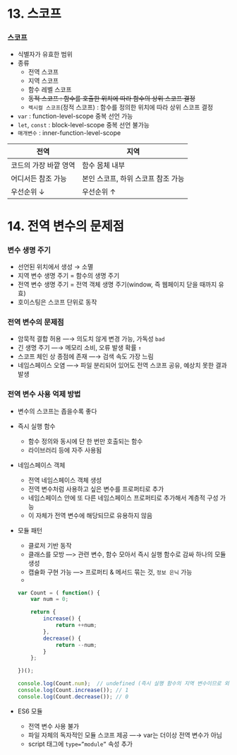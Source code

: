 # 13. 스코프

### 스코프

- 식별자가 유효한 범위
- 종류
    - 전역 스코프
    - 지역 스코프
    - 함수 레벨 스코프
    - ~~동적 스코프 : 함수를 호출한 위치에 따라 함수의 상위 스코프 결정~~
    - `렉시컬 스코프`(정적 스코프) : 함수를 정의한 위치에 따라 상위 스코프 결정
- `var` : function-level-scope     중복 선언 가능
- `let`, `const` : block-level-scope    중복 선언 불가능
- `매개변수` : inner-function-level-scope

| 전역 | 지역 |
| --- | --- |
| 코드의 가장 바깥 영역 | 함수 몸체 내부 |
| 어디서든 참조 가능 | 본인 스코프, 하위 스코프 참조 가능 |
| 우선순위 ↓ | 우선순위 ↑ |


# 14. 전역 변수의 문제점


### 변수 생명 주기

- 선언된 위치에서 생성 → 소멸
- 지역 변수 생명 주기 = 함수의 생명 주기
- 전역 변수 생명 주기 = 전역 객체 생명 주기(window, 즉 웹페이지 닫을 때까지 유효)
- 호이스팅은 스코프 단위로 동작

### 전역 변수의 문제점

- 암묵적 결합 허용 —→ 의도치 않게 변경 가능, 가독성 `bad`
- 긴 생명 주기 —→ 메모리 소비, 오류 발생 확률 `↑`
- 스코프 체인 상 종점에 존재 —→ 검색 속도 가장 느림
- 네임스페이스 오염 —→ 파일 분리되어 있어도 전역 스코프 공유, 예상치 못한 결과 발생

### 전역 변수 사용 억제 방법

- 변수의 스코프는 좁을수록 좋다
- 즉시 실행 함수
    - 함수 정의와 동시에 단 한 번만 호출되는 함수
    - 라이브러리 등에 자주 사용됨
- 네임스페이스 객체
    - 전역 네임스페이스 객체 생성
    - 전역 변수처럼 사용하고 싶은 변수를 프로퍼티로 추가
    - 네임스페이스 안에 또 다른 네임스페이스 프로퍼티로 추가해서 계층적 구성 가능
    - 이 자체가 전역 변수에 해당되므로 유용하지 않음
- 모듈 패턴
    - 클로저 기반 동작
    - 클래스를 모방 —> 관련 변수, 함수 모아서 즉시 실행 함수로 감싸 하나의 모듈 생성
    - 캡슐화 구현 가능 —> 프로퍼티 & 메서드 묶는 것, `정보 은닉` 가능
    - 
    
    ```jsx
    var Count = ( function() {
    	var num = 0;
    
    	return {
    		increase() {
    			return ++num;
    		},
    		decrease() {
    			return --num;
    		}
    	};
    
    })();
    
    console.log(Count.num);  // undefined (즉시 실행 함수의 지역 변수이므로 외부에서 사용 불가능)
    console.log(Count.increase()); // 1
    console.log(Count.decrease()); // 0
    ```
    
- ES6 모듈
    - 전역 변수 사용 불가
    - 파일 자체의 독자적인 모듈 스코프 제공 —→ var는 더이상 전역 변수가 아님
    - script 태그에 `type=”module”` 속성 추가
